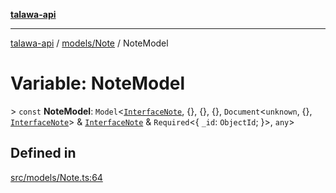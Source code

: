 [**talawa-api**](../../../README.md)

***

[talawa-api](../../../modules.md) / [models/Note](../README.md) / NoteModel

# Variable: NoteModel

\> `const` **NoteModel**: `Model`\<[`InterfaceNote`](../interfaces/InterfaceNote.md), \{\}, \{\}, \{\}, `Document`\<`unknown`, \{\}, [`InterfaceNote`](../interfaces/InterfaceNote.md)\> & [`InterfaceNote`](../interfaces/InterfaceNote.md) & `Required`\<\{ `_id`: `ObjectId`; \}\>, `any`\>

## Defined in

[src/models/Note.ts:64](https://github.com/PalisadoesFoundation/talawa-api/blob/039b0f127fb8caa46d57186ab4b3bb27fe150903/src/models/Note.ts#L64)
